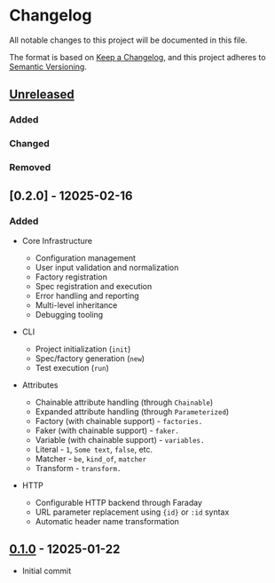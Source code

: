 # Changelog

All notable changes to this project will be documented in this file.

The format is based on [Keep a Changelog](https://keepachangelog.com/en/1.1.0/),
and this project adheres to [Semantic Versioning](https://semver.org/spec/v2.0.0.html).

## [Unreleased]

### Added

### Changed

### Removed

## [0.2.0] - 12025-02-16

### Added

- Core Infrastructure
  - Configuration management
  - User input validation and normalization
  - Factory registration
  - Spec registration and execution
  - Error handling and reporting
  - Multi-level inheritance
  - Debugging tooling

- CLI
  - Project initialization (`init`)
  - Spec/factory generation (`new`)
  - Test execution (`run`)

- Attributes
  - Chainable attribute handling (through `Chainable`)
  - Expanded attribute handling (through `Parameterized`)
  - Factory (with chainable support) - `factories.`
  - Faker (with chainable support) - `faker.`
  - Variable (with chainable support) - `variables.`
  - Literal - `1`, `Some text`, `false`, etc.
  - Matcher - `be`, `kind_of`, `matcher`
  - Transform - `transform.`

- HTTP
  - Configurable HTTP backend through Faraday
  - URL parameter replacement using `{id}` or `:id` syntax
  - Automatic header name transformation

## [0.1.0] - 12025-01-22

- Initial commit

[unreleased]: https://github.com/itsthedevman/spec_forge/compare/v0.2.0...HEAD
[0.1.0]: https://github.com/itsthedevman/spec_forge/compare/a8a991c25dcbd472a5fd975e96aa223b05948618...v0.2.0
